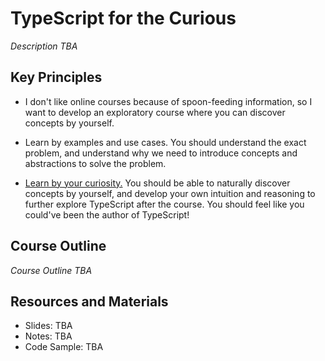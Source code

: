 # TypeScript for the Curious

_Description TBA_

## Key Principles

- I don't like online courses because of spoon-feeding information, so I want to develop an exploratory course where you can discover concepts by yourself.

- Learn by examples and use cases. You should understand the exact problem, and understand why we need to introduce concepts and abstractions to solve the problem.

- [Learn by your curiosity.](./notes/1-BLACK-BOX-PRINCIPLES.md) You should be able to naturally discover concepts by yourself, and develop your own intuition and reasoning to further explore TypeScript after the course. You should feel like you could've been the author of TypeScript!

## Course Outline

_Course Outline TBA_

## Resources and Materials

- Slides: TBA
- Notes: TBA
- Code Sample: TBA
